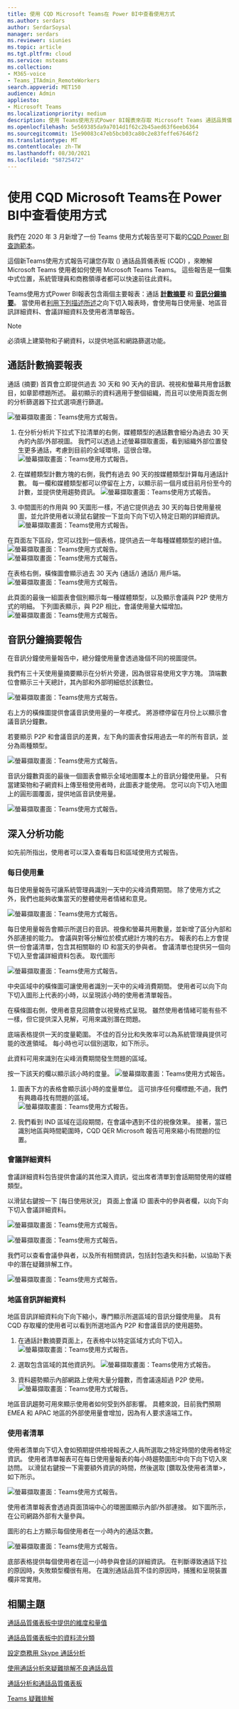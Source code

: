 ```yaml
---
title: 使用 CQD Microsoft Teams在 Power BI中查看使用方式
ms.author: serdars
author: SerdarSoysal
manager: serdars
ms.reviewer: siunies
ms.topic: article
ms.tgt.pltfrm: cloud
ms.service: msteams
ms.collection:
- M365-voice
- Teams_ITAdmin_RemoteWorkers
search.appverid: MET150
audience: Admin
appliesto:
- Microsoft Teams
ms.localizationpriority: medium
description: 使用 Teams使用方式Power BI報表來存取 Microsoft Teams 通話品質儀表板 (CQD) 資料Microsoft Teams追蹤Microsoft Teams使用方式。
ms.openlocfilehash: 5e569385da9a7014d1f62c2b45aed63f6eeb6364
ms.sourcegitcommit: 15e90083c47eb5bcb03ca80c2e83feffe67646f2
ms.translationtype: MT
ms.contentlocale: zh-TW
ms.lasthandoff: 08/30/2021
ms.locfileid: "58725472"
---
```

# <a name="view-microsoft-teams-utilization-in-power-bi-using-cqd-data"></a>使用 CQD Microsoft Teams在 Power BI中查看使用方式

我們在 2020 年 3 月新增了一份 Teams 使用方式報告至可下載的[CQD Power BI查詢範本](https://github.com/MicrosoftDocs/OfficeDocs-SkypeForBusiness/blob/live/Teams/downloads/CQD-Power-BI-query-templates.zip?raw=true)。 

這個新Teams使用方式報告可讓您存取 () 通話品質儀表板 (CQD) ，來瞭解 Microsoft Teams 使用者如何使用 Microsoft Teams Teams。 這些報告是一個集中式位置，系統管理員和商務領導者都可以快速前往此資料。

Teams使用方式Power BI報表包含兩個主要報表：通話 **[計數摘要](#call-count-summary-report)** 和 **[音訊分鐘摘要](#audio-minutes-summary-report)**。 當使用者[利用](#daily-usage)[下列描述所述](#regional-audio-details)之向下切[](#conference-details)入報表時[](#user-list)，會使用每日使用量、地區音訊詳細資料、會議詳細資料及使用者清單報告。

> [!NOTE]
> 必須填上建築物和子網資料，以提供地區和網路篩選功能。

## <a name="call-count-summary-report"></a>通話計數摘要報表

通話 (摘要) 首頁會立即提供過去 30 天和 90 天內的音訊、視視和螢幕共用會話數目，如章節標題所述。 最初顯示的資料適用于整個組織，而且可以使用頁面左側的分析篩選器下拉式選項進行篩選。

![螢幕擷取畫面：Teams使用方式報告。](media/CQD-teams-utilization-report1.png)

1. 在分析分析片下拉式下拉清單的右側，媒體類型的通話數會細分為過去 30 天內的內部/外部視圖。 我們可以透過上述螢幕擷取畫面，看到組織外部位置發生更多通話，考慮到目前的全域環境，這很合理。
  ![螢幕擷取畫面：Teams使用方式報告。](media/CQD-teams-utilization-report2.png)

1. 在媒體類型計數方塊的右側，我們有過去 90 天的按媒體類型計算每月通話計數。 每一欄和媒體類型都可以停留在上方，以顯示前一個月或目前月份至今的計數，並提供使用趨勢資訊。
  ![螢幕擷取畫面：Teams使用方式報告。](media/CQD-teams-utilization-report3.png)
 

1. 中間圖形的作用與 90 天圖形一樣，不過它提供過去 30 天的每日使用量視圖，並允許使用者以滑鼠右鍵按一下並向下向下切入特定日期的詳細資訊。
  ![螢幕擷取畫面：Teams使用方式報告。](media/CQD-teams-utilization-report4.png)

在頁面左下區段，您可以找到一個表格，提供過去一年每種媒體類型的總計值。 
    ![螢幕擷取畫面：Teams使用方式報告。](media/CQD-teams-utilization-report5.png)
    ![螢幕擷取畫面：Teams使用方式報告。](media/CQD-teams-utilization-report6.png)   

在表格右側，橫條圖會顯示過去 30 天內 (通話/) 通話/) 用戶端。
   ![螢幕擷取畫面：Teams使用方式報告。](media/CQD-teams-utilization-report7.png)

此頁面的最後一組圖表會個別顯示每一種媒體類型，以及顯示會議與 P2P 使用方式的明細。 下列圖表顯示，與 P2P 相比，會議使用量大幅增加。
  ![螢幕擷取畫面：Teams使用方式報告。](media/CQD-teams-utilization-report8.png)

## <a name="audio-minutes-summary-report"></a>音訊分鐘摘要報告

在音訊分鐘使用量報告中，總分鐘使用量會透過幾個不同的視圖提供。 

我們有三十天使用量摘要顯示在分析片旁邊，因為很容易使用文字方塊。 頂端數位會顯示三十天總計，其內部和外部明細低於該數位。

![螢幕擷取畫面：Teams使用方式報告。](media/CQD-teams-utilization-report9.png)

右上方的橫條圖提供會議音訊使用量的一年模式。 將游標停留在月份上以顯示會議音訊分鐘數。

若要顯示 P2P 和會議音訊的差異，左下角的圖表會採用過去一年的所有音訊，並分為兩種類型。

![螢幕擷取畫面：Teams使用方式報告。](media/CQD-teams-utilization-report10.png)

音訊分鐘數頁面的最後一個圖表會顯示全域地圖覆本上的音訊分鐘使用量。 只有當建築物和子網資料上傳至租使用者時，此圖表才能使用。 您可以向下切入地圖上的圓形圖覆面，提供地區音訊使用量。

![螢幕擷取畫面：Teams使用方式報告。](media/CQD-teams-utilization-report11.png)


## <a name="drill-through-capabilities"></a>深入分析功能

如先前所指出，使用者可以深入查看每日和區域使用方式報告。

### <a name="daily-usage"></a>每日使用量

每日使用量報告可讓系統管理員識別一天中的尖峰消費期間。 除了使用方式之外，我們也能夠收集當天的整體使用者情緒和意見。

![螢幕擷取畫面：Teams使用方式報告。](media/CQD-teams-utilization-report12.png)

每日使用量報告會顯示所選日的音訊、視像和螢幕共用數量，並新增了區分內部和外部連接的能力。 會議與對等分解位於模式總計方塊的右方。 報表的右上方會提供一份會議清單，包含其相關聯的 ID 和當天的參與者。 會議清單也提供另一個向下切入至會議詳細資料包表。 取代圖形

![螢幕擷取畫面：Teams使用方式報告。](media/CQD-teams-utilization-report13.png)

中央區域中的橫條圖可讓使用者識別一天中的尖峰消費期間。 使用者可以向下向下切入圖形上代表的小時，以呈現該小時的使用者清單報告。

在橫條圖右側，使用者意見回饋會以視覺格式呈現。 雖然使用者情緒可能有些不一樣，但它提供深入見解，可用來識別潛在問題。

底端表格提供一天的度量範圍。 不佳的百分比和失敗率可以為系統管理員提供可能的改進領域。 每小時也可以個別選取，如下所示。

此資料可用來識別在尖峰消費期間發生問題的區域。


按一下該天的欄以顯示該小時的度量。
![螢幕擷取畫面：Teams使用方式報告。](media/CQD-teams-utilization-report14.png)
  
  1.  圖表下方的表格會顯示該小時的度量單位。 這可排序任何欄標題;不過，我們有興趣尋找有問題的區域。  
    ![螢幕擷取畫面：Teams使用方式報告。](media/CQD-teams-utilization-report15.png)
    
  2.  我們看到 IND 區域在這段期間，在會議中遇到不佳的視像效果。 接著，當已識別地區與時間範圍時，CQD QER Microsoft 報告可用來縮小有問題的位置。

### <a name="conference-details"></a>會議詳細資料

會議詳細資料包告提供會議的其他深入資訊，從出席者清單到會話期間使用的媒體類型。

以滑鼠右鍵按一下 [每日使用狀況」 頁面上會議 ID 圖表中的參與者欄，以向下向下切入會議詳細資料。

![螢幕擷取畫面：Teams使用方式報告。](media/CQD-teams-utilization-report24.png)

![螢幕擷取畫面：Teams使用方式報告。](media/CQD-teams-utilization-report25.png)
  

我們可以查看會議參與者，以及所有相關資訊，包括封包遺失和抖動，以協助下表中的潛在疑難排解工作。

![螢幕擷取畫面：Teams使用方式報告。](media/CQD-teams-utilization-report26.png)


### <a name="regional-audio-details"></a>地區音訊詳細資料

地區音訊詳細資料向下向下縮小，專門顯示所選區域的音訊分鐘使用量。 具有 CQD 存取權的使用者可以看到所選地區內 P2P 和會議音訊的使用趨勢。

1.  在通話計數摘要頁面上，在表格中以特定區域方式向下切入。
  ![螢幕擷取畫面：Teams使用方式報告。](media/CQD-teams-utilization-report16.png)

2.  選取包含區域的其他資訊列。
  ![螢幕擷取畫面：Teams使用方式報告。](media/CQD-teams-utilization-report17.png)

3.  資料趨勢顯示內部網路上使用大量分鐘數，而會議遠超過 P2P 使用。
  ![螢幕擷取畫面：Teams使用方式報告。](media/CQD-teams-utilization-report18.png)

地區音訊趨勢可用來顯示使用者如何受到外部影響。 具體來說，目前我們預期 EMEA 和 APAC 地區的外部使用量會增加，因為有人要求遠端工作。


### <a name="user-list"></a>使用者清單

使用者清單向下切入會如預期提供檢視報表之人員所選取之特定時間的使用者特定資訊。 使用者清單報表可在每日使用量報表的每小時趨勢圖形中向下向下切入來訪問。 以滑鼠右鍵按一下需要額外資訊的時間，然後選取 [鑽取及使用者清單>，如下所示。

![螢幕擷取畫面：Teams使用方式報告。](media/CQD-teams-utilization-report19.png)

使用者清單報表會透過頁面頂端中心的環圈圖顯示內部/外部連接。 如下圖所示，在公司網路外部有大量參與。

圖形的右上方顯示每個使用者在一小時內的通話次數。

![螢幕擷取畫面：Teams使用方式報告。](media/CQD-teams-utilization-report20.png)

底部表格提供每個使用者在這一小時參與會話的詳細資訊。 在判斷導致通話下拉的原因時，失敗類型欄很有用。 在識別通話品質不佳的原因時，捕獲和呈現裝置欄非常實用。


## <a name="related-topics"></a>相關主題

[通話品質儀表板中提供的維度和量值](dimensions-and-measures-available-in-call-quality-dashboard.md)

[通話品質儀表板中的資料流分類](stream-classification-in-call-quality-dashboard.md)

[設定商務用 Skype 通話分析](set-up-call-analytics.md)

[使用通話分析來疑難排解不良通話品質](use-call-analytics-to-troubleshoot-poor-call-quality.md)

[通話分析和通話品質儀表板](./monitor-call-quality-qos.md)

[Teams 疑難排解](/MicrosoftTeams/troubleshoot/teams)
